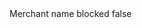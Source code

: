 <?xml version="1.0" encoding="UTF-8"?>
<CustomMetadata xmlns="http://soap.sforce.com/2006/04/metadata">
    <label>Merchant name blocked</label>
    <protected>false</protected>
</CustomMetadata>
